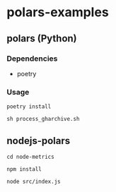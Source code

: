 # polars-examples

## polars (Python)

### Dependencies

- poetry

### Usage

```shell
poetry install

sh process_gharchive.sh
```

## nodejs-polars

```shell
cd node-metrics

npm install

node src/index.js
```

